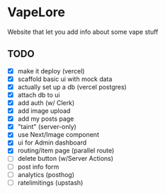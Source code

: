 # VapeLore

Website that let you add info about some vape stuff

## TODO

- [x] make it deploy (vercel)
- [x] scaffold basic ui with mock data
- [x] actually set up a db (vercel postgres)
- [x] attach db to ui
- [x] add auth (w/ Clerk)
- [x] add image upload
- [x] add my posts page
- [x] "taint" (server-only)
- [x] use Next/Image component
- [x] ui for Admin dashboard
- [x] routing/item page (parallel route)
- [ ] delete button (w/Server Actions)
- [ ] post info form
- [ ] analytics (posthog)
- [ ] ratelimitings (upstash)
